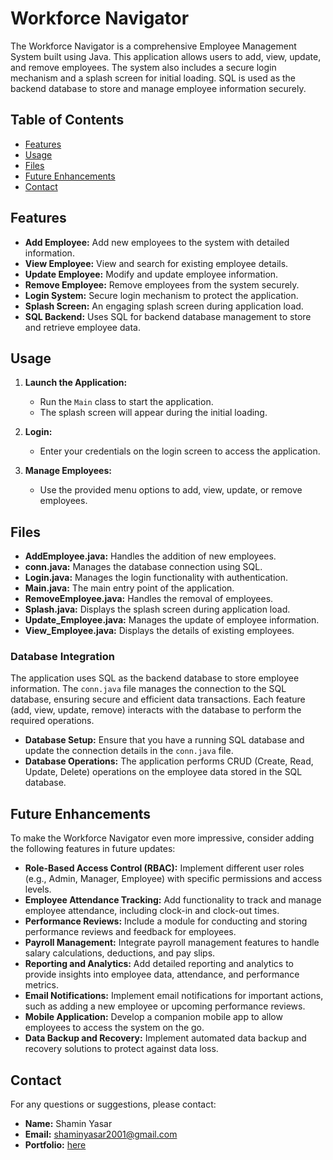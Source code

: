 # Workforce Navigator

The Workforce Navigator is a comprehensive Employee Management System built using Java. This application allows users to add, view, update, and remove employees. The system also includes a secure login mechanism and a splash screen for initial loading. SQL is used as the backend database to store and manage employee information securely.

## Table of Contents

- [Features](#features)
- [Usage](#usage)
- [Files](#files)
- [Future Enhancements](#future-enhancements)
- [Contact](#contact)

## Features

- **Add Employee:** Add new employees to the system with detailed information.
- **View Employee:** View and search for existing employee details.
- **Update Employee:** Modify and update employee information.
- **Remove Employee:** Remove employees from the system securely.
- **Login System:** Secure login mechanism to protect the application.
- **Splash Screen:** An engaging splash screen during application load.
- **SQL Backend:** Uses SQL for backend database management to store and retrieve employee data.

## Usage

1. **Launch the Application:**
   - Run the `Main` class to start the application.
   - The splash screen will appear during the initial loading.

2. **Login:**
   - Enter your credentials on the login screen to access the application.

3. **Manage Employees:**
   - Use the provided menu options to add, view, update, or remove employees.

## Files

- **AddEmployee.java:** Handles the addition of new employees.
- **conn.java:** Manages the database connection using SQL.
- **Login.java:** Manages the login functionality with authentication.
- **Main.java:** The main entry point of the application.
- **RemoveEmployee.java:** Handles the removal of employees.
- **Splash.java:** Displays the splash screen during application load.
- **Update_Employee.java:** Manages the update of employee information.
- **View_Employee.java:** Displays the details of existing employees.

### Database Integration

The application uses SQL as the backend database to store employee information. The `conn.java` file manages the connection to the SQL database, ensuring secure and efficient data transactions. Each feature (add, view, update, remove) interacts with the database to perform the required operations.

- **Database Setup:** Ensure that you have a running SQL database and update the connection details in the `conn.java` file.
- **Database Operations:** The application performs CRUD (Create, Read, Update, Delete) operations on the employee data stored in the SQL database.

## Future Enhancements

To make the Workforce Navigator even more impressive, consider adding the following features in future updates:

- **Role-Based Access Control (RBAC):** Implement different user roles (e.g., Admin, Manager, Employee) with specific permissions and access levels.
- **Employee Attendance Tracking:** Add functionality to track and manage employee attendance, including clock-in and clock-out times.
- **Performance Reviews:** Include a module for conducting and storing performance reviews and feedback for employees.
- **Payroll Management:** Integrate payroll management features to handle salary calculations, deductions, and pay slips.
- **Reporting and Analytics:** Add detailed reporting and analytics to provide insights into employee data, attendance, and performance metrics.
- **Email Notifications:** Implement email notifications for important actions, such as adding a new employee or upcoming performance reviews.
- **Mobile Application:** Develop a companion mobile app to allow employees to access the system on the go.
- **Data Backup and Recovery:** Implement automated data backup and recovery solutions to protect against data loss.

## Contact

For any questions or suggestions, please contact:

- **Name:** Shamin Yasar
- **Email:** shaminyasar2001@gmail.com
- **Portfolio:** [here](https://shamin-portfolio.netlify.app/)
